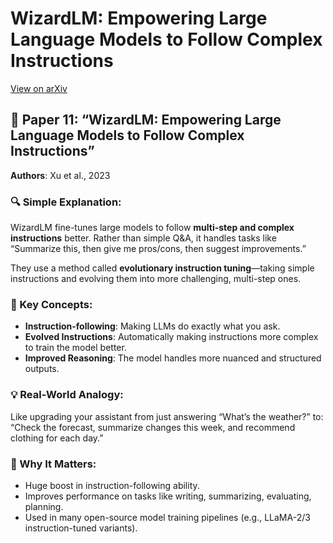 # WizardLM: Empowering Large Language Models to Follow Complex Instructions
[View on arXiv](https://arxiv.org/abs/2304.12244)

## 📄 Paper 11: “WizardLM: Empowering Large Language Models to Follow Complex Instructions”
**Authors**: Xu et al., 2023

### 🔍 Simple Explanation:
WizardLM fine-tunes large models to follow **multi-step and complex instructions** better. Rather than simple Q&A, it handles tasks like “Summarize this, then give me pros/cons, then suggest improvements.”

They use a method called **evolutionary instruction tuning**—taking simple instructions and evolving them into more challenging, multi-step ones.

### 🧠 Key Concepts:
- **Instruction-following**: Making LLMs do exactly what you ask.
- **Evolved Instructions**: Automatically making instructions more complex to train the model better.
- **Improved Reasoning**: The model handles more nuanced and structured outputs.

### 💡 Real-World Analogy:
Like upgrading your assistant from just answering “What’s the weather?” to: “Check the forecast, summarize changes this week, and recommend clothing for each day.”

### 🧩 Why It Matters:
- Huge boost in instruction-following ability.
- Improves performance on tasks like writing, summarizing, evaluating, planning.
- Used in many open-source model training pipelines (e.g., LLaMA-2/3 instruction-tuned variants).